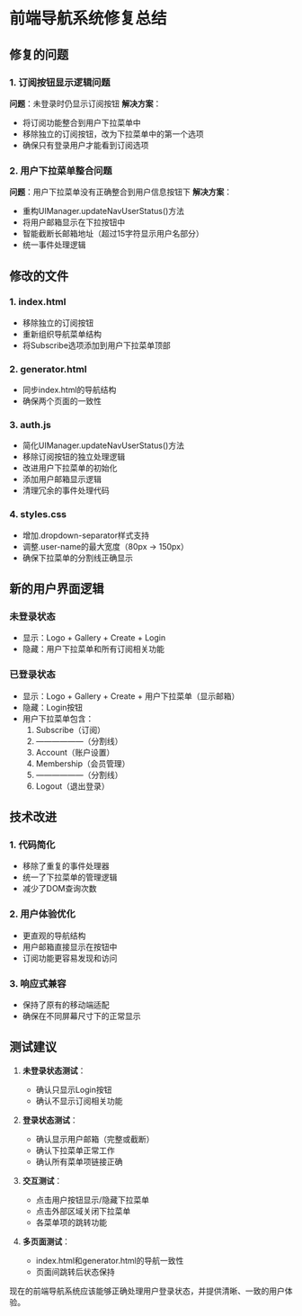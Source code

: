 # 前端导航系统修复总结

## 修复的问题

### 1. 订阅按钮显示逻辑问题
**问题**：未登录时仍显示订阅按钮
**解决方案**：
- 将订阅功能整合到用户下拉菜单中
- 移除独立的订阅按钮，改为下拉菜单中的第一个选项
- 确保只有登录用户才能看到订阅选项

### 2. 用户下拉菜单整合问题
**问题**：用户下拉菜单没有正确整合到用户信息按钮下
**解决方案**：
- 重构UIManager.updateNavUserStatus()方法
- 将用户邮箱显示在下拉按钮中
- 智能截断长邮箱地址（超过15字符显示用户名部分）
- 统一事件处理逻辑

## 修改的文件

### 1. index.html
- 移除独立的订阅按钮
- 重新组织导航菜单结构
- 将Subscribe选项添加到用户下拉菜单顶部

### 2. generator.html
- 同步index.html的导航结构
- 确保两个页面的一致性

### 3. auth.js
- 简化UIManager.updateNavUserStatus()方法
- 移除订阅按钮的独立处理逻辑
- 改进用户下拉菜单的初始化
- 添加用户邮箱显示逻辑
- 清理冗余的事件处理代码

### 4. styles.css
- 增加.dropdown-separator样式支持
- 调整.user-name的最大宽度（80px → 150px）
- 确保下拉菜单的分割线正确显示

## 新的用户界面逻辑

### 未登录状态
- 显示：Logo + Gallery + Create + Login
- 隐藏：用户下拉菜单和所有订阅相关功能

### 已登录状态
- 显示：Logo + Gallery + Create + 用户下拉菜单（显示邮箱）
- 隐藏：Login按钮
- 用户下拉菜单包含：
  1. Subscribe（订阅）
  2. ——————（分割线）
  3. Account（账户设置）
  4. Membership（会员管理）
  5. ——————（分割线）
  6. Logout（退出登录）

## 技术改进

### 1. 代码简化
- 移除了重复的事件处理器
- 统一了下拉菜单的管理逻辑
- 减少了DOM查询次数

### 2. 用户体验优化
- 更直观的导航结构
- 用户邮箱直接显示在按钮中
- 订阅功能更容易发现和访问

### 3. 响应式兼容
- 保持了原有的移动端适配
- 确保在不同屏幕尺寸下的正常显示

## 测试建议

1. **未登录状态测试**：
   - 确认只显示Login按钮
   - 确认不显示订阅相关功能

2. **登录状态测试**：
   - 确认显示用户邮箱（完整或截断）
   - 确认下拉菜单正常工作
   - 确认所有菜单项链接正确

3. **交互测试**：
   - 点击用户按钮显示/隐藏下拉菜单
   - 点击外部区域关闭下拉菜单
   - 各菜单项的跳转功能

4. **多页面测试**：
   - index.html和generator.html的导航一致性
   - 页面间跳转后状态保持

现在的前端导航系统应该能够正确处理用户登录状态，并提供清晰、一致的用户体验。
